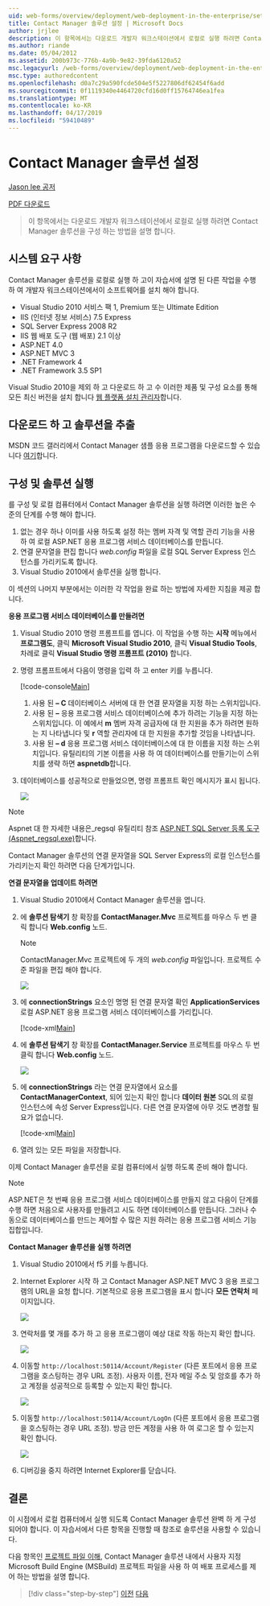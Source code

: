 ```yaml
---
uid: web-forms/overview/deployment/web-deployment-in-the-enterprise/setting-up-the-contact-manager-solution
title: Contact Manager 솔루션 설정 | Microsoft Docs
author: jrjlee
description: 이 항목에서는 다운로드 개발자 워크스테이션에서 로컬로 실행 하려면 Contact Manager 솔루션을 구성 하는 방법을 설명 합니다.
ms.author: riande
ms.date: 05/04/2012
ms.assetid: 200b973c-776b-4a9b-9e82-39fda6120a52
msc.legacyurl: /web-forms/overview/deployment/web-deployment-in-the-enterprise/setting-up-the-contact-manager-solution
msc.type: authoredcontent
ms.openlocfilehash: d0a7c29a590fcde504e5f5227806df62454f6add
ms.sourcegitcommit: 0f1119340e4464720cfd16d0ff15764746ea1fea
ms.translationtype: MT
ms.contentlocale: ko-KR
ms.lasthandoff: 04/17/2019
ms.locfileid: "59410489"
---
```

# <a name="setting-up-the-contact-manager-solution"></a>Contact Manager 솔루션 설정

[Jason lee 공저](https://github.com/jrjlee)

[PDF 다운로드](https://msdnshared.blob.core.windows.net/media/MSDNBlogsFS/prod.evol.blogs.msdn.com/CommunityServer.Blogs.Components.WeblogFiles/00/00/00/63/56/8130.DeployingWebAppsInEnterpriseScenarios.pdf)

> 이 항목에서는 다운로드 개발자 워크스테이션에서 로컬로 실행 하려면 Contact Manager 솔루션을 구성 하는 방법을 설명 합니다.


## <a name="system-requirements"></a>시스템 요구 사항

Contact Manager 솔루션을 로컬로 실행 하 고이 자습서에 설명 된 다른 작업을 수행 하 여 개발자 워크스테이션에서이 소프트웨어를 설치 해야 합니다.

- Visual Studio 2010 서비스 팩 1, Premium 또는 Ultimate Edition
- IIS (인터넷 정보 서비스) 7.5 Express
- SQL Server Express 2008 R2
- IIS 웹 배포 도구 (웹 배포) 2.1 이상
- ASP.NET 4.0
- ASP.NET MVC 3
- .NET Framework 4
- .NET Framework 3.5 SP1

Visual Studio 2010을 제외 하 고 다운로드 하 고 수 이러한 제품 및 구성 요소를 통해 모든 최신 버전을 설치 합니다 [웹 플랫폼 설치 관리자](https://go.microsoft.com/?linkid=9805118)합니다.

## <a name="download-and-extract-the-solution"></a>다운로드 하 고 솔루션을 추출

MSDN 코드 갤러리에서 Contact Manager 샘플 응용 프로그램을 다운로드할 수 있습니다 [여기](https://code.msdn.microsoft.com/Deploying-Web-Applications-9d9093c0)합니다.

## <a name="configure-and-run-the-solution"></a>구성 및 솔루션 실행

를 구성 및 로컬 컴퓨터에서 Contact Manager 솔루션을 실행 하려면 이러한 높은 수준의 단계를 수행 해야 합니다.

1. 없는 경우 하나 이미를 사용 하도록 설정 하는 멤버 자격 및 역할 관리 기능을 사용 하 여 로컬 ASP.NET 응용 프로그램 서비스 데이터베이스를 만듭니다.
2. 연결 문자열을 편집 합니다 *web.config* 파일을 로컬 SQL Server Express 인스턴스를 가리키도록 합니다.
3. Visual Studio 2010에서 솔루션을 실행 합니다.

이 섹션의 나머지 부분에서는 이러한 각 작업을 완료 하는 방법에 자세한 지침을 제공 합니다.

**응용 프로그램 서비스 데이터베이스를 만들려면**

1. Visual Studio 2010 명령 프롬프트를 엽니다. 이 작업을 수행 하는 **시작** 메뉴에서 **프로그램도**, 클릭 **Microsoft Visual Studio 2010**, 클릭 **Visual Studio Tools**, 차례로 클릭 **Visual Studio 명령 프롬프트 (2010)** 합니다.
2. 명령 프롬프트에서 다음이 명령을 입력 하 고 enter 키를 누릅니다.

    [!code-console[Main](setting-up-the-contact-manager-solution/samples/sample1.cmd)]

    1. 사용 된 **– C** 데이터베이스 서버에 대 한 연결 문자열을 지정 하는 스위치입니다.
    2. 사용 된 **–** 응용 프로그램 서비스 데이터베이스에 추가 하려는 기능을 지정 하는 스위치입니다. 이 예에서 **m** 멤버 자격 공급자에 대 한 지원을 추가 하려면 원하는 지 나타냅니다 및 **r** 역할 관리자에 대 한 지원을 추가할 것임을 나타냅니다.
    3. 사용 된 **– d** 응용 프로그램 서비스 데이터베이스에 대 한 이름을 지정 하는 스위치입니다. 유틸리티의 기본 이름을 사용 하 여 데이터베이스를 만들기는이 스위치를 생략 하면 **aspnetdb**합니다.
3. 데이터베이스를 성공적으로 만들었으면, 명령 프롬프트 확인 메시지가 표시 됩니다.

    ![](setting-up-the-contact-manager-solution/_static/image1.png)

> [!NOTE]
> Aspnet 대 한 자세한 내용은\_regsql 유틸리티 참조 [ASP.NET SQL Server 등록 도구 (Aspnet\_regsql.exe)](https://msdn.microsoft.com/library/ms229862(v=vs.100).aspx)합니다.


Contact Manager 솔루션의 연결 문자열을 SQL Server Express의 로컬 인스턴스를 가리키는지 확인 하려면 다음 단계가입니다.

**연결 문자열을 업데이트 하려면**

1. Visual Studio 2010에서 Contact Manager 솔루션을 엽니다.
2. 에 **솔루션 탐색기** 창 확장를 **ContactManager.Mvc** 프로젝트를 마우스 두 번 클릭 합니다 **Web.config** 노드.

    > [!NOTE]
    > ContactManager.Mvc 프로젝트에 두 개의 *web.config* 파일입니다. 프로젝트 수준 파일을 편집 해야 합니다.

    ![](setting-up-the-contact-manager-solution/_static/image2.png)
3. 에 **connectionStrings** 요소인 명명 된 연결 문자열 확인 **ApplicationServices** 로컬 ASP.NET 응용 프로그램 서비스 데이터베이스를 가리킵니다.

    [!code-xml[Main](setting-up-the-contact-manager-solution/samples/sample2.xml)]
4. 에 **솔루션 탐색기** 창 확장를 **ContactManager.Service** 프로젝트를 마우스 두 번 클릭 합니다 **Web.config** 노드.

    ![](setting-up-the-contact-manager-solution/_static/image3.png)
5. 에 **connectionStrings** 라는 연결 문자열에서 요소를 **ContactManagerContext**, 되어 있는지 확인 합니다 **데이터 원본** SQL의 로컬 인스턴스에 속성 Server Express입니다. 다른 연결 문자열에 아무 것도 변경할 필요가 없습니다.

    [!code-xml[Main](setting-up-the-contact-manager-solution/samples/sample3.xml)]
6. 열려 있는 모든 파일을 저장합니다.

이제 Contact Manager 솔루션을 로컬 컴퓨터에서 실행 하도록 준비 해야 합니다.

> [!NOTE]
> ASP.NET은 첫 번째 응용 프로그램 서비스 데이터베이스를 만들지 않고 다음이 단계를 수행 하면 처음으로 사용자를 만들려고 시도 하면 데이터베이스를 만듭니다. 그러나 수동으로 데이터베이스를 만드는 제어할 수 많은 지원 하려는 응용 프로그램 서비스 기능 집합입니다.


**Contact Manager 솔루션을 실행 하려면**

1. Visual Studio 2010에서 f5 키를 누릅니다.
2. Internet Explorer 시작 하 고 Contact Manager ASP.NET MVC 3 응용 프로그램의 URL을 요청 합니다. 기본적으로 응용 프로그램을 표시 합니다 **모든 연락처** 페이지입니다.

    ![](setting-up-the-contact-manager-solution/_static/image4.png)
3. 연락처를 몇 개를 추가 하 고 응용 프로그램이 예상 대로 작동 하는지 확인 합니다.

    ![](setting-up-the-contact-manager-solution/_static/image5.png)
4. 이동할 `http://localhost:50114/Account/Register` (다른 포트에서 응용 프로그램을 호스팅하는 경우 URL 조정). 사용자 이름, 전자 메일 주소 및 암호를 추가 하 고 계정을 성공적으로 등록할 수 있는지 확인 합니다.

    ![](setting-up-the-contact-manager-solution/_static/image6.png)
5. 이동할 `http://localhost:50114/Account/LogOn` (다른 포트에서 응용 프로그램을 호스팅하는 경우 URL 조정). 방금 만든 계정을 사용 하 여 로그온 할 수 있는지 확인 합니다.

    ![](setting-up-the-contact-manager-solution/_static/image7.png)
6. 디버깅을 중지 하려면 Internet Explorer를 닫습니다.

## <a name="conclusion"></a>결론

이 시점에서 로컬 컴퓨터에서 실행 되도록 Contact Manager 솔루션 완벽 하 게 구성 되어야 합니다. 이 자습서에서 다른 항목을 진행할 때 참조로 솔루션을 사용할 수 있습니다.

다음 항목인 [프로젝트 파일 이해](understanding-the-project-file.md), Contact Manager 솔루션 내에서 사용자 지정 Microsoft Build Engine (MSBuild) 프로젝트 파일을 사용 하 여 배포 프로세스를 제어 하는 방법을 설명 합니다.

> [!div class="step-by-step"]
> [이전](the-contact-manager-solution.md)
> [다음](understanding-the-project-file.md)
